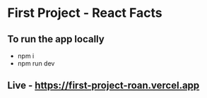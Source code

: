 # First Project - React Facts

## To run the app locally 
- npm i
- npm run dev

## Live - https://first-project-roan.vercel.app
